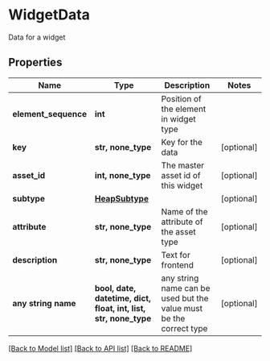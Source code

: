 # WidgetData

Data for a widget

## Properties
Name | Type | Description | Notes
------------ | ------------- | ------------- | -------------
**element_sequence** | **int** | Position of the element in widget type | 
**key** | **str, none_type** | Key for the data | [optional] 
**asset_id** | **int, none_type** | The master asset id of this widget | [optional] 
**subtype** | [**HeapSubtype**](HeapSubtype.md) |  | [optional] 
**attribute** | **str, none_type** | Name of the attribute of the asset type | [optional] 
**description** | **str, none_type** | Text for frontend | [optional] 
**any string name** | **bool, date, datetime, dict, float, int, list, str, none_type** | any string name can be used but the value must be the correct type | [optional]

[[Back to Model list]](../README.md#documentation-for-models) [[Back to API list]](../README.md#documentation-for-api-endpoints) [[Back to README]](../README.md)


